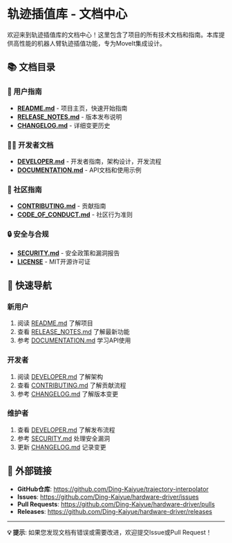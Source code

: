# 轨迹插值库 - 文档中心

欢迎来到轨迹插值库的文档中心！这里包含了项目的所有技术文档和指南。本库提供高性能的机器人臂轨迹插值功能，专为MoveIt集成设计。

## 📚 文档目录

### 🚀 用户指南
- **[README.md](../README.md)** - 项目主页，快速开始指南
- **[RELEASE_NOTES.md](RELEASE_NOTES.md)** - 版本发布说明
- **[CHANGELOG.md](CHANGELOG.md)** - 详细变更历史

### 👨‍💻 开发者文档
- **[DEVELOPER.md](DEVELOPER.md)** - 开发者指南，架构设计，开发流程
- **[DOCUMENTATION.md](DOCUMENTATION.md)** - API文档和使用示例

### 🤝 社区指南
- **[CONTRIBUTING.md](../.github/CONTRIBUTING.md)** - 贡献指南
- **[CODE_OF_CONDUCT.md](../.github/CODE_OF_CONDUCT.md)** - 社区行为准则
  
### 🔒 安全与合规
- **[SECURITY.md](SECURITY.md)** - 安全政策和漏洞报告
- **[LICENSE](../LICENSE)** - MIT开源许可证

## 📖 快速导航

### 新用户
1. 阅读 [README.md](../README.md) 了解项目
2. 查看 [RELEASE_NOTES.md](RELEASE_NOTES.md) 了解最新功能
3. 参考 [DOCUMENTATION.md](DOCUMENTATION.md) 学习API使用

### 开发者
1. 阅读 [DEVELOPER.md](DEVELOPER.md) 了解架构
2. 查看 [CONTRIBUTING.md](../.github/CONTRIBUTING.md) 了解贡献流程
3. 参考 [CHANGELOG.md](CHANGELOG.md) 了解版本变更

### 维护者
1. 查看 [DEVELOPER.md](DEVELOPER.md) 了解发布流程
2. 参考 [SECURITY.md](SECURITY.md) 处理安全漏洞
3. 更新 [CHANGELOG.md](CHANGELOG.md) 记录变更

## 🔗 外部链接

- **GitHub仓库**: https://github.com/Ding-Kaiyue/trajectory-interpolator
- **Issues**: https://github.com/Ding-Kaiyue/hardware-driver/issues
- **Pull Requests**: https://github.com/Ding-Kaiyue/hardware-driver/pulls
- **Releases**: https://github.com/Ding-Kaiyue/hardware-driver/releases

---

**💡 提示**: 如果您发现文档有错误或需要改进，欢迎提交Issue或Pull Request！ 